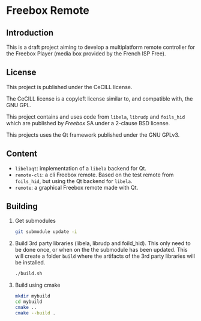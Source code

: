 # Freebox Remote
## Introduction
This is a draft project aiming to develop a multiplatform remote controller for the Freebox Player (media box provided by the French ISP Free).

## License
This project is published under the CeCILL license.

The CeCILL license is a copyleft license similar to, and compatible with, the GNU GPL.

This project contains and uses code from `libela`, `librudp` and `foils_hid` which are published by *Freebox* SA under a 2-clause BSD license.

This projects uses the Qt framework published under the GNU GPLv3.

## Content
- `libelaqt`: implementation of a `libela` backend for Qt.
- `remote-cli`: a cli Freebox remote. Based on the test remote from `foils_hid`, but using the Qt backend for `libela`.
- `remote`: a graphical Freebox remote made with Qt.

## Building
1. Get submodules
    ```bash
    git submodule update -i
    ```

1. Build 3rd party libraries (libela, librudp and foild_hid). This only need to be done once, or when on the the submodule has been updated. This will create a folder `build` where the artifacts of the 3rd party libraries will be installed.
    ```bash
    ./build.sh
    ```

1. Build using cmake
    ```bash
    mkdir mybuild
    cd mybuild
    cmake ..
    cmake --build .
    ```